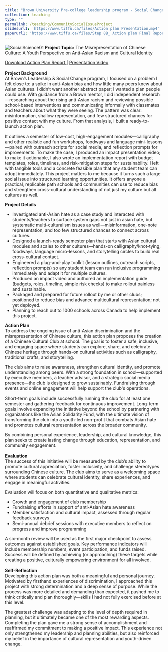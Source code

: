 ```yaml
---
title: "Brown University Pre-college leadership program - Social Change and Leadership - Community Social Issue Project 2024"
collection: teaching
type: ""
permalink: /teaching/CommunitySocialIssueProject
slidesurl1: 'https://www.tiffu.ca/files/Action plan Presentation.mp4'
paperurl1: 'https://www.tiffu.ca/files/Step 8B_ Action plan Final Report - Tiffany Fu.pdf'
---
```


![SocialScience01](https://www.tiffu.ca/images/socialsciencebrown.png)
**Project Topic:** The Misrepresentation of Chinese Culture: A Youth Perspective on Anti-Asian Racism and Cultural Identity

<a href="https://www.tiffu.ca/files/Step 8B_ Action plan Final Report - Tiffany Fu.pdf" target="_blank" rel="noopener noreferrer">Download Action Plan Report
</a> | <a href="https://www.tiffu.ca/files/Action plan Presentation.mp4" target="_blank" rel="noopener noreferrer">Presentation Video</a>&nbsp;
<br><br>**Project Background**
<br>At Brown’s Leadership & Social Change program, I focused on a problem I felt close to: a spike in anti-Asian bias and how little many peers knew about Asian cultures. I didn’t want another abstract paper; I wanted a plan people could use. With guidance from a Brown mentor, I did independent research—researching about the rising anti-Asian racism and reviewing possible school-based interventions and communicating informally with classmates and teachers about what they were seeing. The pattern was clear: misinformation, shallow representation, and few structured chances for positive contact with my culture. From that analysis, I built a ready-to-launch action plan.

It outlines a semester of low-cost, high-engagement modules—calligraphy and other realistic and fun workshops, foodways and language mini-lessons—paired with outreach scripts for social media, and reflection prompts for improvements. To make the case, I produced an impact presentation video; to make it actionable, I also wrote an implementation report with budget templates, roles, timelines, and risk-mitigation steps for sustainability. I left with tangible tools and a concrete feasible plan that any student team can adopt immediately. This project matters to me because it turns such a large social issue into structured learning opportunities. It offers anyone a practical, replicable path schools and communities can use to reduce bias and strengthen cross-cultural understanding of not just my culture but all cultures as well. 

**Project Details**
* Investigated anti-Asian hate as a case study and interacted with students/teachers to surface system gaps not just in asian hate, but systematic multi-culturalism issues as well—misinformation, one-note representation, and too few structured chances to connect across cultures.
* Designed a launch-ready semester plan that starts with Asian cultural modules and scales to other cultures—hands-on calligraphy/knot-tying, foodways, language micro-lessons, and storytelling circles to build real cross-cultural contact.
* Engineered a plug-and-play toolkit (lesson outlines, outreach scripts, reflection prompts) so any student team can run inclusive programming immediately and adapt it for multiple cultures.
* Produced an impact video and authored an implementation guide (budgets, roles, timeline, simple risk checks) to make rollout painless and sustainable.
* Packaged and prepared for future rollout by me or other clubs; positioned to reduce bias and advance multicultural representation; not yet deployed. 
* Planning to reach out to 1000 schools across Canada to help implement this project. 
    
**Action Plan**
<br>To address the ongoing issue of anti-Asian discrimination and the misrepresentation of Chinese culture, this action plan proposes the creation of a Chinese Cultural Club at school. The goal is to foster a safe, inclusive, and engaging space where students can explore, share, and celebrate Chinese heritage through hands-on cultural activities such as calligraphy, traditional crafts, and storytelling.

The club aims to raise awareness, strengthen cultural identity, and promote understanding among peers. With a strong foundation in school—supported by executive members, a teacher advisor, and a strategic social media presence—the club is designed to grow sustainably. Fundraising through events and online engagement will help support the club's operations.

Short-term goals include successfully running the club for at least one semester and gathering feedback for continuous improvement. Long-term goals involve expanding the initiative beyond the school by partnering with organizations like the Asian Solidarity Fund, with the ultimate vision of transforming the club into a youth-led non-profit that combats Asian hate and promotes cultural representation across the broader community.

By combining personal experience, leadership, and cultural knowledge, this plan seeks to create lasting change through education, representation, and community engagement.
<br><br>**Evaluation**
<br>The success of this initiative will be measured by the club’s ability to promote cultural appreciation, foster inclusivity, and challenge stereotypes surrounding Chinese culture. The club aims to serve as a welcoming space where students can celebrate cultural identity, share experiences, and engage in meaningful activities.

Evaluation will focus on both quantitative and qualitative metrics:
* Growth and engagement of club membership
* Fundraising efforts in support of anti-Asian hate awareness
* Member satisfaction and cultural impact, assessed through regular feedback surveys
* Semi-annual debrief sessions with executive members to reflect on progress and improve programming

A six-month review will be used as the first major checkpoint to assess outcomes against established goals. Key performance indicators will include membership numbers, event participation, and funds raised. Success will be defined by achieving (or approaching) these targets while creating a positive, culturally empowering environment for all involved.
<br><br>**Self-Reflection**
<br>Developing this action plan was both a meaningful and personal journey. Motivated by firsthand experiences of discrimination, I approached this project with strong determination and a deep sense of purpose. While the process was more detailed and demanding than expected, it pushed me to think critically and plan thoroughly—skills I had not fully exercised before at this level.

The greatest challenge was adapting to the level of depth required in planning, but it ultimately became one of the most rewarding aspects. Completing the plan gave me a strong sense of accomplishment and reaffirmed my commitment to making a positive impact. This experience not only strengthened my leadership and planning abilities, but also reinforced my belief in the importance of cultural representation and youth-driven change.


